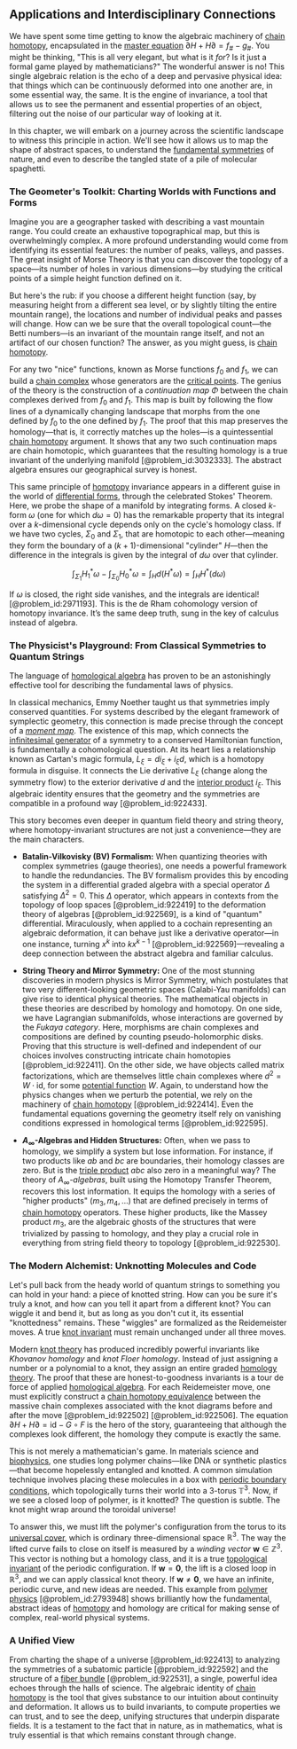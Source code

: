 ## Applications and Interdisciplinary Connections

We have spent some time getting to know the algebraic machinery of [chain homotopy](@article_id:158470), encapsulated in the [master equation](@article_id:142465) $\partial H + H \partial = f_\# - g_\#$. You might be thinking, "This is all very elegant, but what is it *for*? Is it just a formal game played by mathematicians?" The wonderful answer is no! This single algebraic relation is the echo of a deep and pervasive physical idea: that things which can be continuously deformed into one another are, in some essential way, the same. It is the engine of invariance, a tool that allows us to see the permanent and essential properties of an object, filtering out the noise of our particular way of looking at it.

In this chapter, we will embark on a journey across the scientific landscape to witness this principle in action. We'll see how it allows us to map the shape of abstract spaces, to understand the [fundamental symmetries](@article_id:160762) of nature, and even to describe the tangled state of a pile of molecular spaghetti.

### The Geometer's Toolkit: Charting Worlds with Functions and Forms

Imagine you are a geographer tasked with describing a vast mountain range. You could create an exhaustive topographical map, but this is overwhelmingly complex. A more profound understanding would come from identifying its essential features: the number of peaks, valleys, and passes. The great insight of Morse Theory is that you can discover the topology of a space—its number of holes in various dimensions—by studying the critical points of a simple height function defined on it.

But here's the rub: if you choose a different height function (say, by measuring height from a different sea level, or by slightly tilting the entire mountain range), the locations and number of individual peaks and passes will change. How can we be sure that the overall topological count—the Betti numbers—is an invariant of the mountain range itself, and not an artifact of our chosen function? The answer, as you might guess, is [chain homotopy](@article_id:158470).

For any two "nice" functions, known as Morse functions $f_0$ and $f_1$, we can build a [chain complex](@article_id:149752) whose generators are the [critical points](@article_id:144159). The genius of the theory is the construction of a *continuation map* $\Phi$ between the chain complexes derived from $f_0$ and $f_1$. This map is built by following the flow lines of a dynamically changing landscape that morphs from the one defined by $f_0$ to the one defined by $f_1$. The proof that this map preserves the homology—that is, it correctly matches up the holes—is a quintessential [chain homotopy](@article_id:158470) argument. It shows that any two such continuation maps are chain homotopic, which guarantees that the resulting homology is a true invariant of the underlying manifold [@problem_id:3032333]. The abstract algebra ensures our geographical survey is honest.

This same principle of [homotopy](@article_id:138772) invariance appears in a different guise in the world of [differential forms](@article_id:146253), through the celebrated Stokes' Theorem. Here, we probe the shape of a manifold by integrating forms. A closed $k$-form $\omega$ (one for which $d\omega = 0$) has the remarkable property that its integral over a $k$-dimensional cycle depends only on the cycle's homology class. If we have two cycles, $\Sigma_0$ and $\Sigma_1$, that are homotopic to each other—meaning they form the boundary of a $(k+1)$-dimensional "cylinder" $H$—then the difference in the integrals is given by the integral of $d\omega$ over that cylinder.

$$ \int_{\Sigma_1} H_1^{*}\omega - \int_{\Sigma_0} H_0^{*}\omega = \int_{H} d(H^{*}\omega) = \int_{H} H^{*}(d\omega) $$

If $\omega$ is closed, the right side vanishes, and the integrals are identical! [@problem_id:2971193]. This is the de Rham cohomology version of homotopy invariance. It’s the same deep truth, sung in the key of calculus instead of algebra.

### The Physicist's Playground: From Classical Symmetries to Quantum Strings

The language of [homological algebra](@article_id:154645) has proven to be an astonishingly effective tool for describing the fundamental laws of physics.

In classical mechanics, Emmy Noether taught us that symmetries imply conserved quantities. For systems described by the elegant framework of symplectic geometry, this connection is made precise through the concept of a *[moment map](@article_id:157444)*. The existence of this map, which connects the [infinitesimal generator](@article_id:269930) of a symmetry to a conserved Hamiltonian function, is fundamentally a cohomological question. At its heart lies a relationship known as Cartan's magic formula, $L_\xi = d i_\xi + i_\xi d$, which is a homotopy formula in disguise. It connects the Lie derivative $L_\xi$ (change along the symmetry flow) to the exterior derivative $d$ and the [interior product](@article_id:157633) $i_\xi$. This algebraic identity ensures that the geometry and the symmetries are compatible in a profound way [@problem_id:922433].

This story becomes even deeper in quantum field theory and string theory, where homotopy-invariant structures are not just a convenience—they are the main characters.
- **Batalin-Vilkovisky (BV) Formalism:** When quantizing theories with complex symmetries (gauge theories), one needs a powerful framework to handle the redundancies. The BV formalism provides this by encoding the system in a differential graded algebra with a special operator $\Delta$ satisfying $\Delta^2=0$. This $\Delta$ operator, which appears in contexts from the topology of loop spaces [@problem_id:922419] to the deformation theory of algebras [@problem_id:922569], is a kind of "quantum" differential. Miraculously, when applied to a cochain representing an algebraic deformation, it can behave just like a derivative operator—in one instance, turning $x^k$ into $k x^{k-1}$ [@problem_id:922569]—revealing a deep connection between the abstract algebra and familiar calculus.

- **String Theory and Mirror Symmetry:** One of the most stunning discoveries in modern physics is Mirror Symmetry, which postulates that two very different-looking geometric spaces (Calabi-Yau manifolds) can give rise to identical physical theories. The mathematical objects in these theories are described by homology and homotopy. On one side, we have Lagrangian submanifolds, whose interactions are governed by the *Fukaya category*. Here, morphisms are chain complexes and compositions are defined by counting pseudo-holomorphic disks. Proving that this structure is well-defined and independent of our choices involves constructing intricate chain homotopies [@problem_id:922411]. On the other side, we have objects called matrix factorizations, which are themselves little chain complexes where $d^2 = W \cdot \mathrm{id}$, for some [potential function](@article_id:268168) $W$. Again, to understand how the physics changes when we perturb the potential, we rely on the machinery of [chain homotopy](@article_id:158470) [@problem_id:922414]. Even the fundamental equations governing the geometry itself rely on vanishing conditions expressed in homological terms [@problem_id:922595].

- **$A_\infty$-Algebras and Hidden Structures:** Often, when we pass to homology, we simplify a system but lose information. For instance, if two products like $ab$ and $bc$ are boundaries, their homology classes are zero. But is the [triple product](@article_id:195388) $abc$ also zero in a meaningful way? The theory of *$A_\infty$-algebras*, built using the Homotopy Transfer Theorem, recovers this lost information. It equips the homology with a series of "higher products" ($m_3, m_4, \ldots$) that are defined precisely in terms of [chain homotopy](@article_id:158470) operators. These higher products, like the Massey product $m_3$, are the algebraic ghosts of the structures that were trivialized by passing to homology, and they play a crucial role in everything from string field theory to topology [@problem_id:922530].

### The Modern Alchemist: Unknotting Molecules and Code

Let's pull back from the heady world of quantum strings to something you can hold in your hand: a piece of knotted string. How can you be sure it's truly a knot, and how can you tell it apart from a different knot? You can wiggle it and bend it, but as long as you don't cut it, its essential "knottedness" remains. These "wiggles" are formalized as the Reidemeister moves. A true [knot invariant](@article_id:136985) must remain unchanged under all three moves.

Modern [knot theory](@article_id:140667) has produced incredibly powerful invariants like *Khovanov homology* and *knot Floer homology*. Instead of just assigning a number or a polynomial to a knot, they assign an entire graded [homology theory](@article_id:149033). The proof that these are honest-to-goodness invariants is a tour de force of applied [homological algebra](@article_id:154645). For each Reidemeister move, one must explicitly construct a [chain homotopy equivalence](@article_id:270442) between the massive chain complexes associated with the knot diagrams before and after the move [@problem_id:922502] [@problem_id:922506]. The equation $\partial H + H \partial = \mathrm{id} - G \circ F$ is the hero of the story, guaranteeing that although the complexes look different, the homology they compute is exactly the same.

This is not merely a mathematician's game. In materials science and [biophysics](@article_id:154444), one studies long polymer chains—like DNA or synthetic plastics—that become hopelessly entangled and knotted. A common simulation technique involves placing these molecules in a box with [periodic boundary conditions](@article_id:147315), which topologically turns their world into a 3-torus $\mathbb{T}^3$. Now, if we see a closed loop of polymer, is it knotted? The question is subtle. The knot might wrap around the toroidal universe!

To answer this, we must lift the polymer's configuration from the torus to its [universal cover](@article_id:150648), which is ordinary three-dimensional space $\mathbb{R}^3$. The way the lifted curve fails to close on itself is measured by a *winding vector* $\mathbf{w} \in \mathbb{Z}^3$. This vector is nothing but a homology class, and it is a true [topological invariant](@article_id:141534) of the periodic configuration. If $\mathbf{w}=\mathbf{0}$, the lift is a closed loop in $\mathbb{R}^3$, and we can apply classical knot theory. If $\mathbf{w} \neq \mathbf{0}$, we have an infinite, periodic curve, and new ideas are needed. This example from [polymer physics](@article_id:144836) [@problem_id:2793948] shows brilliantly how the fundamental, abstract ideas of [homotopy](@article_id:138772) and homology are critical for making sense of complex, real-world physical systems.

### A Unified View

From charting the shape of a universe [@problem_id:922413] to analyzing the symmetries of a subatomic particle [@problem_id:922592] and the structure of a [fiber bundle](@article_id:153282) [@problem_id:922531], a single, powerful idea echoes through the halls of science. The algebraic identity of [chain homotopy](@article_id:158470) is the tool that gives substance to our intuition about continuity and deformation. It allows us to build invariants, to compute properties we can trust, and to see the deep, unifying structures that underpin disparate fields. It is a testament to the fact that in nature, as in mathematics, what is truly essential is that which remains constant through change.